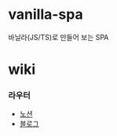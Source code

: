 # vanilla-spa

바닐라(JS/TS)로 만들어 보는 SPA

# wiki
###  라우터
- [노션](https://carpal-dryer-922.notion.site/Vanllia-77683594f0e948cfbcebb9c8fa720af5)
- [블로그](https://seunggyu.kr/posts/29)
